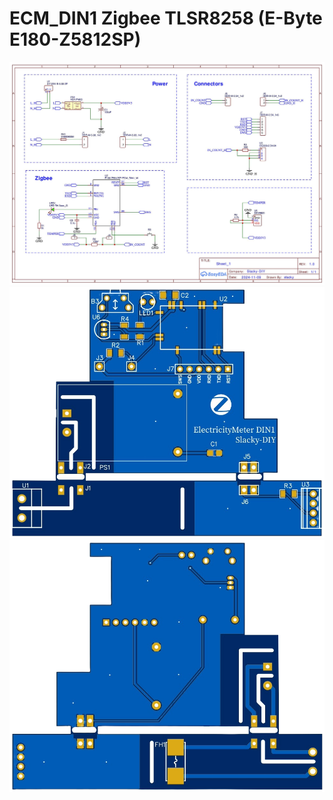 # ECM_DIN1 Zigbee TLSR8258 (E-Byte E180-Z5812SP)

<img src="https://raw.githubusercontent.com/slacky1965/ecm_din1_counter/refs/heads/main/doc/images/schematic_ecm_din1.jpg"/>


<img src="https://raw.githubusercontent.com/slacky1965/ecm_din1_counter/refs/heads/main/doc/images/board_top.png"/>


<img src="https://raw.githubusercontent.com/slacky1965/ecm_din1_counter/refs/heads/main/doc/images/board_bottom.png"/>

